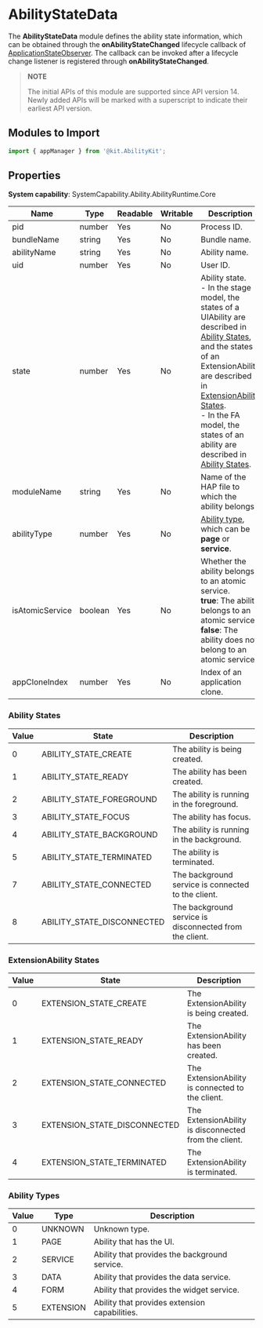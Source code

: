 # AbilityStateData

The **AbilityStateData** module defines the ability state information, which can be obtained through the **onAbilityStateChanged** lifecycle callback of [ApplicationStateObserver](js-apis-inner-application-applicationStateObserver.md). The callback can be invoked after a lifecycle change listener is registered through **onAbilityStateChanged**.

> **NOTE**
> 
> The initial APIs of this module are supported since API version 14. Newly added APIs will be marked with a superscript to indicate their earliest API version.

## Modules to Import

```ts
import { appManager } from '@kit.AbilityKit';
```

## Properties

**System capability**: SystemCapability.Ability.AbilityRuntime.Core

| Name                    | Type    | Readable| Writable| Description                      |
| ----------------------- | ---------| ---- | ---- | ------------------------- |
| pid                     | number   | Yes  | No  | Process ID.                   |
| bundleName              | string   | Yes  | No | Bundle name.         |
| abilityName            | string   | Yes  | No  | Ability name.              |
| uid                    | number   | Yes  | No  | User ID.                 |
| state                   | number   | Yes  | No  | Ability state.<br>- In the stage model, the states of a UIAbility are described in [Ability States](#ability-states), and the states of an ExtensionAbility are described in [ExtensionAbility States](#extensionability-states).<br>- In the FA model, the states of an ability are described in [Ability States](#ability-states).               |
| moduleName | string   | Yes  | No  | Name of the HAP file to which the ability belongs.   |
| abilityType | number | Yes  | No  | [Ability type](#ability-types), which can be **page** or **service**.|
| isAtomicService | boolean   | Yes | No | Whether the ability belongs to an atomic service.<br>**true**: The ability belongs to an atomic service.<br>**false**: The ability does not belong to an atomic service.    |
| appCloneIndex          | number   | Yes  | No  | Index of an application clone.                 |

### Ability States

| Value  | State                      | Description                  |
| ---- | -------------------------- | ---------------------- |
| 0    | ABILITY_STATE_CREATE       | The ability is being created.     |
| 1    | ABILITY_STATE_READY        | The ability has been created.     |
| 2    | ABILITY_STATE_FOREGROUND   | The ability is running in the foreground.       |
| 3    | ABILITY_STATE_FOCUS        | The ability has focus.       |
| 4    | ABILITY_STATE_BACKGROUND   | The ability is running in the background.       |
| 5    | ABILITY_STATE_TERMINATED   | The ability is terminated.       |
| 7    | ABILITY_STATE_CONNECTED    | The background service is connected to the client.|
| 8    | ABILITY_STATE_DISCONNECTED | The background service is disconnected from the client.|

### ExtensionAbility States
| Value  | State   | Description                 |
| ---- | -------------------------- | ---------------------- |
| 0    | EXTENSION_STATE_CREATE     | The ExtensionAbility is being created. |
| 1    | EXTENSION_STATE_READY      | The ExtensionAbility has been created. |
| 2    | EXTENSION_STATE_CONNECTED  | The ExtensionAbility is connected to the client. |
| 3    | EXTENSION_STATE_DISCONNECTED | The ExtensionAbility is disconnected from the client.|
| 4    | EXTENSION_STATE_TERMINATED  | The ExtensionAbility is terminated. |

### Ability Types

| Value  | Type   | Description                 |
| ---- | ------- | --------------------- |
| 0    | UNKNOWN | Unknown type.             |
| 1    | PAGE    | Ability that has the UI.  |
| 2    | SERVICE | Ability that provides the background service.|
| 3    | DATA | Ability that provides the data service.             |
| 4    | FORM    | Ability that provides the widget service.  |
| 5    | EXTENSION | Ability that provides extension capabilities.|
